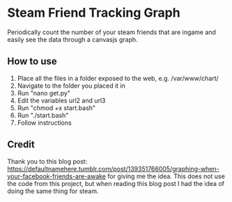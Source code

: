 # Steam Friend Tracking Graph
Periodically count the number of your steam friends that are ingame and easily see the data through a canvasjs graph.

## How to use
1. Place all the files in a folder exposed to the web, e.g. /var/www/chart/
2. Navigate to the folder you placed it in
3. Run "nano get.py"
4. Edit the variables url2 and url3
5. Run "chmod +x start.bash"
6. Run "./start.bash"
7. Follow instructions

## Credit
Thank you to this blog post: https://defaultnamehere.tumblr.com/post/139351766005/graphing-when-your-facebook-friends-are-awake for giving me the idea. This does not use the code from this project, but when reading this blog post I had the idea of doing the same thing for steam.
